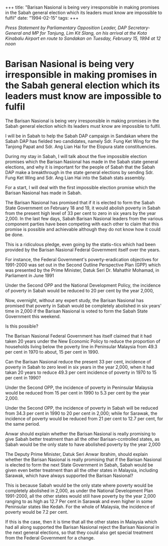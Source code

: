 +++ 
title: "Barisan Nasional is being very irresponsible in making promises in the Sabah general election which its leaders must know are impossible to fulfil"
date: "1994-02-15"
tags:
+++

_Press Statement by Parliamentary Opposition Leader, DAP Secretary-General and MP for Tanjung, Lim Kit Slang, on his arrival at the Kota Kinabalu Airport en route to Sandakan on Tuesday, February 15, 1994 at 12 noon_

# Barisan Nasional is being very irresponsible in making promises in the Sabah general election which its leaders must know are impossible to fulfil

The Barisan Nasional is being very irresponsible in making promises in the Sabah general election which its leaders must know are impossible to fulfil.</u>

I will be in Sabah to help the Sabah DAP campaign in Sandakan where the Sabah DAP has fielded two candidates, namely Sdr. Fung Ket Wing for the Tanjong Papat and Sdr. Ang Lian Hai for the Elopura state constituencies.

During my stay in Sabah, I will talk about the five impossible election promises which the Barisan Nasional has made in the Sabah state general elections, and why it is important for the people of Sabah that the Sabah DAP make a breakthrough in the state general elections by sending Sdr. Fung Ket Wing and Sdr. Ang Lian Hai into the Sabah stats assembly.

For a start, I will deal with the first impossible election promise which the Barisan Nasional has made in Sabah.

The Barisan Nasional has promised that if it is elected to form the Sabah State Government on February 18 and 19, it would abolish poverty in Sabah from the present high level of 33 per cent to zero in six years by the year 2,000. In the last few days, Sabah Barisan Nasional leaders from the various component parties have been competing with each other to claim that this promise is possible and achievable although they do not know how it could be done.

This is a ridiculous pledge, even going by the statis¬tics which had been provided by the Barisan Nasional Federal Government itself over the years.

For instance, the Federal Government's poverty-eradication objectives for 1991-2000 was set out in the Second Outline Perspective Plan (GPP) which was presented by the Prime Minister, Datuk Seri Dr. Mahathir Mohamad, in Parliament in June 1991

Under the Second OPP and the National Development Policy, the incidence of poverty in Sabah would be reduced to 20 per cent by the year 2,000,

Now, overnight, without any expert study, the Barisan Nasional has promised that poverty in Sabah would be completely abolished in six years' time in 2,000 if the Barisan Nasional is voted to form the Sabah State Government this weekend.

Is this possible?

The Barisan Nasional Federal Government has itself claimed that it had taken 20 years under the New Economic Policy to reduce the proportion of households living below the poverty line in Peninsular Malaysia from 49.3 per cent in 1970 to about, 15 per cent in 1990.

Can the Barisan Nasional reduce the present 33 per cent, incidence of poverty in Sabah to zero level in six years in the year 2,000, when it had takan 20 years to reduce 49.3 per cent incidence of poverty in 1970 to 15 per cent in 1990?

Under the Second OPP, the incidence of poverty in Peninsular Malaysia would be reduced from 15 per cent in 1990 to 5.3 per cent by the year 2,000.

Under the Second OPP, the incidence of poverty in Sabah will be reduced from 34.3 per cent in 1990 to 20 per cent in 2,000; while for Sarawak, the incidence of poverty would be reduced from 21 per cent to 12.7 per cent, for the same period.

Anwar should explain whether the Barisan Nasional is really promising to give Sabah better treatment than all the other Barisan-ccntrolled states, as Sabah would be the only state to have abolished poverty by the year 2,000

The Deputy Prime Minister, Datuk Seri Anwar Ibrahim, should explain whether the Barisan Nasional is really promising that if the Barisan Nasional is elected to form the next State Government in Sabah, Sabah would be given even better treatment than all the other states in Malaysia, including Sarawak, which have always supported the Barisan Nasional?

This is because Sabah would be the only state where poverty would be completely abolished in 2,000, as under the National Development Plan 1991-2000, all the other states would still have poverty by the year 2,000 ranging to as high as 12.7 Per cent in Sarawak and even higher in some Peninsular states like Kedah. For the whole of Malaysia, the incidence of poverty would be 7.2 per cent.

If this is the case, then it is time that all the other states in Malaysia which had all along supported the Barisan Nasional reject the Barisan Nasional in the next general elections, so that they could also get special treatment from the Federal Government for a change.
 

